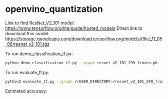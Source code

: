 # openvino_quantization

Link to find ResNet_V2_101 model:
https://www.tensorflow.org/lite/guide/hosted_models
Direct link to download this model:
https://storage.googleapis.com/download.tensorflow.org/models/tflite_11_05_08/resnet_v2_101.tgz

To run demo_classification_tf.py:
```bash
python demo_classification_tf.py --graph resnet_v2_101_299_frozen.pb --image example.jpeg
```

To run evaluate_tf.py:
```bash
python3 evaluate_tf.py --graph /<USER_DIRECTORY>/resnet_v2_101_299_frozen.pb --dataset /<USER_DIRECTORY>/ILSVRC2012_img_val/
```
Estimated accuracy:
```bash

```
